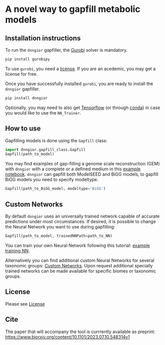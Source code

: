 # A novel way to gapfill metabolic models

## Installation instructions

To run the `dnngior` gapfiller, the [Gurobi](https://www.gurobi.com/) solver is mandatory.

```bash
pip install gurobipy
```

To use `gurobi`, you need a [license](https://www.gurobi.com/downloads/). If you are an acedemic, you may get a license for free.

Once you have successfully installed `gurobi`, you are ready to install the `dnngior` gapfiller.

```bash
pip install dnngior
```

Optionally, you may need to also get [Tensorflow](https://www.tensorflow.org/install) (or through [conda](https://anaconda.org/conda-forge/tensorflow)) 
in case you would like to use the `NN_Trainer`.

## How to use

Gapfilling models is done using the `Gapfill` class:
```python
import dnngior.gapfill_class.Gapfill  
Gapfill(path_to_model)
```

You may find examples of gap-filling a genome scale reconstruction (GEM) with `dnngior` with a complete or a defined medium in this [example notebook](tutorials/example.ipynb). `dnngior` can gapfill both ModelSEED and BiGG models, to gapfill BiGG models you need to specify modeltype. 

```python
Gapfill(path_to_BiGG_model, modeltype='BiGG')
```

## Custom Networks

By default `dnngior` uses an universally trained network capable of accurate predictions under most circumstances. If desired, it is possible to change the Neural Network you want to use during gapfilling:

```python
Gapfill(path_to_model, trainedNNPath=path_to_NN)
```

You can train your own Neural Network following this tutorial: [example training NN](tutorials/NN_training_example.ipynb).

Alternatively you can find additional custom Neural Networks for several taxonomic groups: [Custom Networks](docs/NN/custom_networks/). Upon request additional specially trained networks can be made available for specific biomes or taxonomic groups.


## License

Please see [License](LICENSE)


## Cite

The paper that will accompany the tool is currrently available as preprint:
https://www.biorxiv.org/content/10.1101/2023.07.10.548314v1


